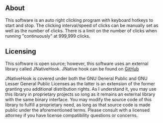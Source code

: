 ## About

This software is an auto right clicking program with keyboard hotkeys to start and stop. The clicking interval/speed of clicks can be manually set as well as the number of clicks. There is a limit on the number of clicks when running "continuously" at 999,999 clicks.

## Licensing

This software is open source; however, this software uses an external library called JNativeHook. JNative hook can be found on [GitHub](https://github.com/kwhat/jnativehook)

JNativeHook is covered under both the GNU General Public and GNU Lesser General Public Licenses as the latter is an extension of the former granting you additional distribution rights. As I understand it, you may use this library in proprietary projects so long as it remains an external library with the same binary interface. You may modify the source code of this library to fulfill a proprietary need, as long as that source code is made public under the aforementioned terms. Please consult with a licensed attorney if you have license compatibility questions or concerns.
